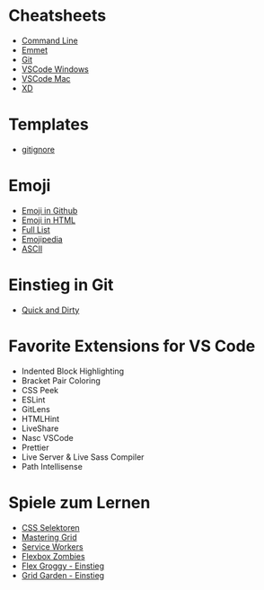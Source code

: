 # Cheatsheets

-   [Command Line](/Command_Line_cheatsheets.png)
-   [Emmet](/Emmet_cheatsheets.pdf)
-   [Git](/Git_cheatsheets.pdf)
-   [VSCode Windows](/VSCode--keyboard-shortcuts-windows.pdf)
-   [VSCode Mac](/VSCode--keyboard-shortcuts-macos.pdf)
-   [XD](/XD_cheatsheet.pdf)

# Templates

-   [gitignore](/gitignore_Template.txt)

# Emoji

-   [Emoji in Github](https://gist.github.com/rxaviers/7360908)
-   [Emoji in HTML](https://www.w3schools.com/charsets/ref_emoji_smileys.asp)
-   [Full List](https://unicode.org/emoji/charts/full-emoji-list.html)
-   [Emojipedia](https://emojipedia.org/)
-   [ASCII](https://www.freeformatter.com/html-entities.html)

# Einstieg in Git

-   [Quick and Dirty](https://rogerdudler.github.io/git-guide/index.de.html)

# Favorite Extensions for VS Code

-   Indented Block Highlighting
-   Bracket Pair Coloring
-   CSS Peek
-   ESLint
-   GitLens
-   HTMLHint
-   LiveShare
-   Nasc VSCode
-   Prettier
-   Live Server & Live Sass Compiler
-   Path Intellisense

# Spiele zum Lernen

-   [CSS Selektoren](https://flukeout.github.io/)
-   [Mastering Grid](https://gridcritters.com/)
-   [Service Workers](https://serviceworkies.com/)
-   [Flexbox Zombies](https://geddski.teachable.com/p/flexbox-zombies)
-   [Flex Groggy - Einstieg](https://flexboxfroggy.com/)
-   [Grid Garden - Einstieg](https://cssgridgarden.com/)

